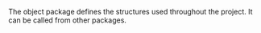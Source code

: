 The object package defines the structures used throughout the project.
It can be called from other packages.